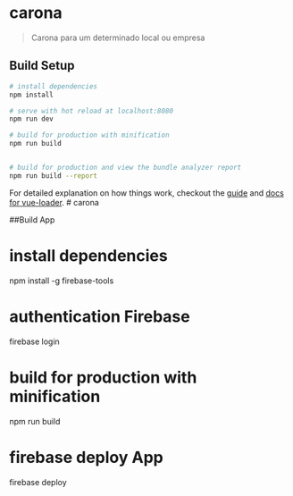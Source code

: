 # carona

> Carona para um determinado local ou empresa

## Build Setup

``` bash
# install dependencies
npm install

# serve with hot reload at localhost:8080
npm run dev

# build for production with minification
npm run build


# build for production and view the bundle analyzer report
npm run build --report
```

For detailed explanation on how things work, checkout the [guide](http://vuejs-templates.github.io/webpack/) and [docs for vue-loader](http://vuejs.github.io/vue-loader).
#   c a r o n a 
 
 


##Build App

# install dependencies
npm install -g firebase-tools

# authentication Firebase
firebase login

# build for production with minification
npm run build

# firebase deploy App
firebase deploy